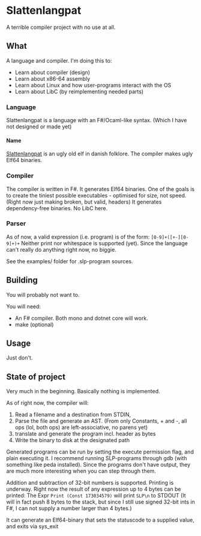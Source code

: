 # Slattenlangpat
A terrible compiler project with no use at all.

## What
A language and compiler.
I'm doing this to:
* Learn about compiler (design)
* Learn about x86-64 assembly
* Learn about Linux and how user-programs interact with the OS
* Learn about LibC (by reimplementing needed parts)

### Language
Slattenlangpat is a language with an F\#/Ocaml-like syntax. (Which I have not designed or made yet)

#### Name
[Slattenlangpat](https://da.wikipedia.org/wiki/Slattenpatten) is an ugly old elf in danish folklore.
The compiler makes ugly Elf64 binaries.

### Compiler
The compiler is written in F\#.
It generates Elf64 binaries.
One of the goals is to create the tiniest possible executables - optimised for size, not speed. (Right now just making broken, but valid, headers)
It generates dependency-free binaries. No LibC here.

### Parser
As of now, a valid expression (i.e. program) is of the form: 
`[0-9]+([+-][0-9]+)+`
Neither print nor whitespace is supported (yet). 
Since the language can't really do anything right now, no biggie. 

See the examples/ folder for .slp-program sources. 

## Building
You will probably not want to.

You will need:
* An F\# compiler. Both mono and dotnet core will work.
* make (optional)

## Usage
Just don't.


## State of project
Very much in the beginning. Basically nothing is implemented.

As of right now, the compiler will: 
1. Read a filename and a destination from STDIN, 
2. Parse the file and generate an AST. (From only Constants, + and -, all ops (lol, both ops) are left-associative, no parens yet) 
3. translate and generate the program incl. header as bytes
4. Write the binary to disk at the designated path

Generated programs can be run by setting the execute permission flag, and plain executing it. 
I recommend running SLP-programs through gdb (with something like peda installed). Since the programs don't have output, they are much more interesting when you can step through them.



Addition and subtraction of 32-bit numbers is supported.
Printing is underway. Right now the result of any expression up to 4 bytes can be printed:
The Expr `Print (Const 173034579)` will print `SLP\n` to STDOUT
(It will in fact push 8 bytes to the stack, but since I still use signed 32-bit ints in F#, I can not supply a number larger than 4 bytes.)

It can generate an Elf64-binary that sets the statuscode to a supplied value, and exits via sys_exit
